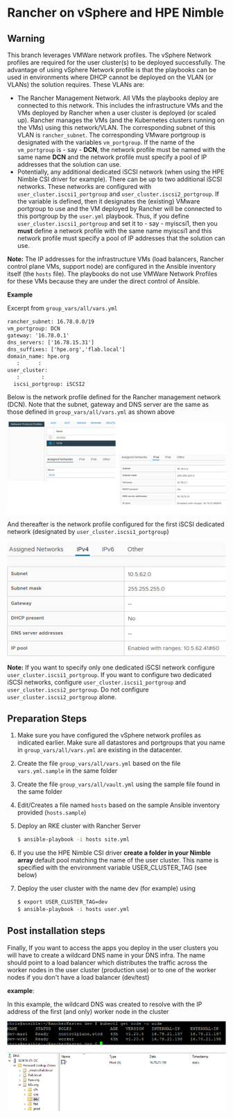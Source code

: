 # Rancher on vSphere and HPE Nimble

## Warning

This branch leverages VMWare network profiles. The vSphere Network profiles are required for the user cluster(s) to be deployed successfully. The advantage of using vSphere Network profile is that the playbooks can be used in environments where DHCP cannot be deployed on the VLAN (or VLANs) the solution requires. These VLANs are:

- The Rancher Management Network. All VMs the playbooks deploy are connected to this network. This includes the infrastructure VMs and the VMs deployed by Rancher when a user cluster is deployed (or scaled up). Rancher manages the VMs (and the Kubernetes clusters running on the VMs) using this network/VLAN. The corresponding subnet of this VLAN is `rancher_subnet`. The corresponding VMware portgroup is designated with the variables `vm_portgroup`. If the name of the `vm_portgroup` is - say - **DCN**, the network profile must be named with the same name **DCN** and the network profile must specify a pool of IP addresses that the solution can use.
- Potentially, any additional dedicated iSCSI network (when using the HPE Nimble CSI driver for example). There can be up to two additional iSCSI networks. These networks are configured with `user_cluster.iscsi1_portgroup` and `user_cluster.iscsi2_portgroup`. If the variable is defined, then it designates the (existing) VMware portgroup to use and the VM deployed by Rancher will be connected to this portgroup by the `user.yml` playbook. Thus, if you define `user_cluster.iscsi1_portgroup` and set it to - say - myiscsi1, then you **must** define a network profile with the same name myiscsi1 and this network profile must specify a pool of IP addresses that the solution can use.

**Note:** The IP addresses for the infrastructure VMs (load balancers, Rancher control plane VMs, support node) are configured in the Ansible inventory itself (the `hosts` file). The playbooks do not use VMWare Network Profiles for these VMs because they are under the direct control of Ansible. 

**Example**

Excerpt from `group_vars/all/vars.yml`

```
rancher_subnet: 16.78.0.0/19
vm_portgroup: DCN
gateway: '16.78.0.1'
dns_servers: ['16.78.15.31']
dns_suffixes: ['hpe.org','flab.local']
domain_name: hpe.org
   :      :
user_cluster:
   :       :
  iscsi_portgroup: iSCSI2

```



Below is the network profile defined for the Rancher management network (DCN). Note that the subnet, gateway and DNS server are the same as those defined in `group_vars/all/vars.yml` as shown above

![image-20210324150045631](pics/network-profile1.png)

And thereafter is the network profile configured for the first iSCSI dedicated network (designated by `user_cluster.iscsi1_portgroup`) 

![image-20210324150810200](pics/network-profile2.png)

**Note:** If you want to specify only one dedicated iSCSI network configure `user_cluster.iscsi1_portgroup`. If you want to configure two dedicated iSCSI networks, configure `user_cluster.iscsi1_portgroup` and `user_cluster.iscsi2_portgroup`.  Do not configure `user_cluster.iscsi2_portgroup` alone.

## Preparation Steps

1.  Make sure you have configured the vSphere network profiles as indicated earlier. Make sure all datastores and portgroups that you name in `group_vars/all/vars.yml` are existing in the datacenter.

2. Create the file `group_vars/all/vars.yml` based on the file `vars.yml.sample` in the same folder

3. Create the file `group_vars/all/vault.yml` using the sample file found in the same folder

4. Edit/Creates a file named `hosts` based on the sample Ansible inventory provided (`hosts.sample`)

5. Deploy an RKE cluster with Rancher Server

   ```bash
   $ ansible-playbook -i hosts site.yml
   ```

6. If you use the HPE Nimble CSI driver **create a folder in your Nimble array** default pool matching the name of the user cluster. This name is specified with the environment variable USER_CLUSTER_TAG (see below)

7. Deploy the user cluster with the name dev (for example) using

   ```bash
   $ export USER_CLUSTER_TAG=dev
   $ ansible-playbook -i hosts user.yml
   ```

## Post installation steps

Finally, If you want to access the apps you deploy in the user clusters you will have to create a wildcard DNS name in your DNS infra. The name should point to a load balancer which distributes the traffic across the worker nodes in the user cluster (production use) or to one of the worker nodes if you don't have a load balancer (dev/test)

**example**:

In this example, the wildcard DNS was created to resolve with the IP address of the first (and only) worker node in the cluster

![image-20210324152041198](pics/widlcard-dns-worker-nodes)

![image-20210324151842532](pics/widlcard-dns)
